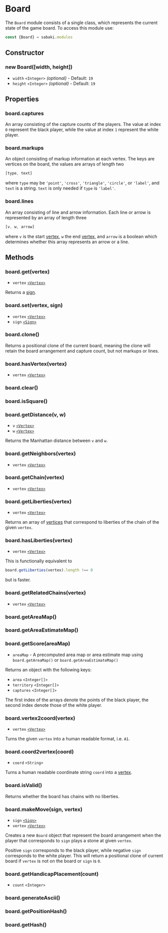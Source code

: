 # Board

The `Board` module consists of a single class, which represents the current state of the game board. To access this module use:

~~~js
const {Board} = sabaki.modules
~~~

## Constructor

### new Board([width, height])

* `width` `<Integer>` *(optional)* - Default: `19`
* `height` `<Integer>` *(optional)* - Default: `19`

## Properties

### board.captures

An array consisting of the capture counts of the players. The value at index `0` represent the black player, while the value at index `1` represent the white player.

### board.markups

An object consisting of markup information at each vertex. The keys are vertices on the board, the values are arrays of length two

~~~js
[type, text]
~~~

where `type` may be `'point'`, `'cross'`, `'triangle'`, `'circle'`, or `'label'`, and `text` is a string. `text` is only needed if `type` is `'label'`.

### board.lines

An array consisting of line and arrow information. Each line or arrow is represented by an array of length three

~~~js
[v, w, arrow]
~~~

where `v` is the start [vertex](vertex.md), `w` the end [vertex](vertex.md), and `arrow` is a boolean which determines whether this array represents an arrow or a line.

## Methods

### board.get(vertex)

* `vertex` [`<Vertex>`](vertex.md)

Returns a [sign](sign.md).

### board.set(vertex, sign)

* `vertex` [`<Vertex>`](vertex.md)
* `sign` [`<Sign>`](sign.md)

### board.clone()

Returns a positional clone of the current board, meaning the clone will retain the board arrangement and capture count, but not markups or lines.

### board.hasVertex(vertex)

* `vertex` [`<Vertex>`](vertex.md)

### board.clear()

### board.isSquare()

### board.getDistance(v, w)

* `v` [`<Vertex>`](vertex.md)
* `w` [`<Vertex>`](vertex.md)

Returns the Manhattan distance between `v` and `w`.

### board.getNeighbors(vertex)

* `vertex` [`<Vertex>`](vertex.md)

### board.getChain(vertex)

* `vertex` [`<Vertex>`](vertex.md)

### board.getLiberties(vertex)

* `vertex` [`<Vertex>`](vertex.md)

Returns an array of [vertices](vertex.md) that correspond to liberties of the chain of the given `vertex`.

### board.hasLiberties(vertex)

* `vertex` [`<Vertex>`](vertex.md)

This is functionally equivalent to

~~~js
board.getLiberties(vertex).length !== 0
~~~

but is faster.

### board.getRelatedChains(vertex)

* `vertex` [`<Vertex>`](vertex.md)

### board.getAreaMap()

### board.getAreaEstimateMap()

### board.getScore(areaMap)

* `areaMap` - A precomputed area map or area estimate map using `board.getAreaMap()` or `board.getAreaEstimateMap()`

Returns an object with the following keys:

* `area` `<Integer[]>`
* `territory` `<Integer[]>`
* `captures` `<Integer[]>`

The first index of the arrays denote the points of the black player, the second index denote those of the white player.

### board.vertex2coord(vertex)

* `vertex` [`<Vertex>`](vertex.md)

Turns the given `vertex` into a human readable format, i.e. `A1`.

### board.coord2vertex(coord)

* `coord` `<String>`

Turns a human readable coordinate string `coord` into a [vertex](vertex.md).

### board.isValid()

Returns whether the board has chains with no liberties.

### board.makeMove(sign, vertex)

* `sign` [`<Sign>`](sign.md)
* `vertex` [`<Vertex>`](vertex.md)

Creates a new `Board` object that represent the board arrangement when the player that corresponds to `sign` plays a stone at given `vertex`.

Positive `sign` corresponds to the black player, while negative `sign` corresponds to the white player. This will return a positional clone of current board if `vertex` is not on the board or `sign` is `0`.

### board.getHandicapPlacement(count)

* `count` `<Integer>`

### board.generateAscii()

### board.getPositionHash()

### board.getHash()
